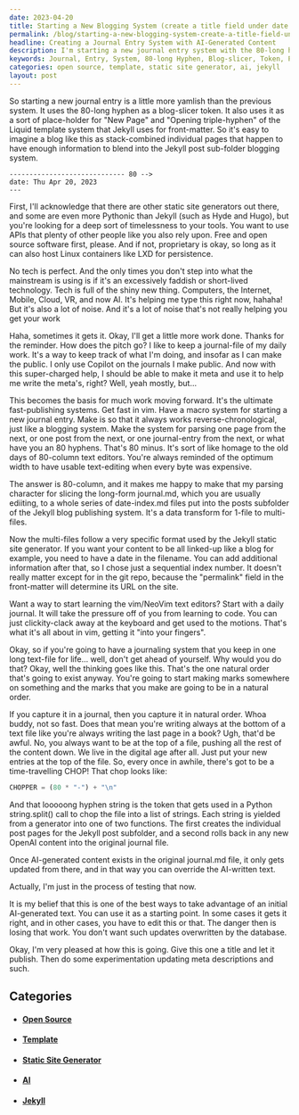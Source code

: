 ```yaml
---
date: 2023-04-20
title: Starting a New Blogging System (create a title field under date to release)
permalink: /blog/starting-a-new-blogging-system-create-a-title-field-under-date-to-release/
headline: Creating a Journal Entry System with AI-Generated Content
description: I'm starting a new journal entry system with the 80-long hyphen as a blog-slicer token and place-holder for the Liquid template system. I'm using Jekyll, an open source static site generator, and a macro system to ensure reverse-chronological entries.
keywords: Journal, Entry, System, 80-long Hyphen, Blog-slicer, Token, Place-holder, Liquid, Template, Jekyll, Open Source, Static Site Generator, Macro System, Reverse-chronological, AI-generated, Content, Chopper, Strings, Date-index, Function, Update, AI
categories: open source, template, static site generator, ai, jekyll
layout: post
---
```


So starting a new journal entry is a little more yamlish than the previous
system. It uses the 80-long hyphen as a blog-slicer token. It also uses it as a
sort of place-holder for "New Page" and "Opening triple-hyphen" of the Liquid
template system that Jekyll uses for front-matter. So it's easy to imagine a
blog like this as stack-combined individual pages that happen to have enough
information to blend into the Jekyll post sub-folder blogging system.

    ----------------------------- 80 -->
    date: Thu Apr 20, 2023
    ---

First, I'll acknowledge that there are other static site generators out there,
and some are even more Pythonic than Jekyll (such as Hyde and Hugo), but you're
looking for a deep sort of timelessness to your tools. You want to use APIs
that plenty of other people like you also rely upon. Free and open source
software first, please. And if not, proprietary is okay, so long as it can also
host Linux containers like LXD for persistence.

No tech is perfect. And the only times you don't step into what the mainstream
is using is if it's an excessively faddish or short-lived technology. Tech is
full of the shiny new thing. Computers, the Internet, Mobile, Cloud, VR, and
now AI. It's helping me type this right now, hahaha! But it's also a lot of
noise. And it's a lot of noise that's not really helping you get your work

Haha, sometimes it gets it. Okay, I'll get a little more work done. Thanks for
the reminder. How does the pitch go? I like to keep a journal-file of my daily
work. It's a way to keep track of what I'm doing, and insofar as I can make the
public. I only use Copilot on the journals I make public. And now with this
super-charged help, I should be able to make it meta and use it to help me
write the meta's, right? Well, yeah mostly, but...

This becomes the basis for much work moving forward. It's the ultimate
fast-publishing systems. Get fast in vim. Have a macro system for starting a
new journal entry. Make is so that it always works reverse-chronological, just
like a blogging system. Make the system for parsing one page from the next, or
one post from the next, or one journal-entry from the next, or what have you
an 80 hyphens. That's 80 minus. It's sort of like homage to the old days of
80-column text editors. You're always reminded of the optimum width to have
usable text-editing when every byte was expensive.

The answer is 80-column, and it makes me happy to make that my parsing
character for slicing the long-form journal.md, which you are usually ediiting,
to a whole series of date-index.md files put into the posts subfolder of the
Jekyll blog publishing system. It's a data transform for 1-file to multi-files.

Now the multi-files follow a very specific format used by the Jekyll static
site generator. If you want your content to be all linked-up like a blog for
example, you need to have a date in the filename. You can add additional
information after that, so I chose just a sequential index number. It doesn't
really matter except for in the git repo, because the "permalink" field in the
front-matter will determine its URL on the site.

Want a way to start learning the vim/NeoVim text editors? Start with a daily
journal. It will take the pressure off of you from learning to code. You can
just clickity-clack away at the keyboard and get used to the motions. That's
what it's all about in vim, getting it "into your fingers".

Okay, so if you're going to have a journaling system that you keep in one long
text-file for life... well, don't get ahead of yourself. Why would you do that?
Okay, well the thinking goes like this. That's the one natural order that's
going to exist anyway. You're going to start making marks somewhere on
something and the marks that you make are going to be in a natural order.

If you capture it in a journal, then you capture it in natural order. Whoa
buddy, not so fast. Does that mean you're writing always at the bottom of a
text file like you're always writing the last page in a book? Ugh, that'd be
awful. No, you always want to be at the top of a file, pushing all the rest of
the content down. We live in the digital age after all. Just put your new
entries at the top of the file. So, every once in awhile, there's got to be a
time-travelling CHOP! That chop looks like:

```python
CHOPPER = (80 * "-") + "\n"
```

And that looooong hyphen string is the token that gets used in a Python
string.split() call to chop the file into a list of strings. Each string is
yielded from a generator into one of two functions. The first creates the
individual post pages for the Jekyll post subfolder, and a second rolls back in
any new OpenAI content into the original journal file.

Once AI-generated content exists in the original journal.md file, it only gets
updated from there, and in that way you can override the AI-written text.

Actually, I'm just in the process of testing that now.

It is my belief that this is one of the best ways to take advantage of an
initial AI-generated text. You can use it as a starting point. In some cases it
gets it right, and in other cases, you have to edit this or that. The danger
then is losing that work. You don't want such updates overwritten by the
database.

Okay, I'm very pleased at how this is going. Give this one a title and let it
publish. Then do some experimentation updating meta descriptions and such.


## Categories

<ul>
<li><h4><a href='/open-source/'>Open Source</a></h4></li>
<li><h4><a href='/template/'>Template</a></h4></li>
<li><h4><a href='/static-site-generator/'>Static Site Generator</a></h4></li>
<li><h4><a href='/ai/'>AI</a></h4></li>
<li><h4><a href='/jekyll/'>Jekyll</a></h4></li></ul>